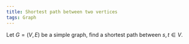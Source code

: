```yaml
---
title: Shortest path between two vertices
tags: Graph
---
```


Let $G=(V,E)$ be a simple graph, find a shortest path between $s,t\in V$. 